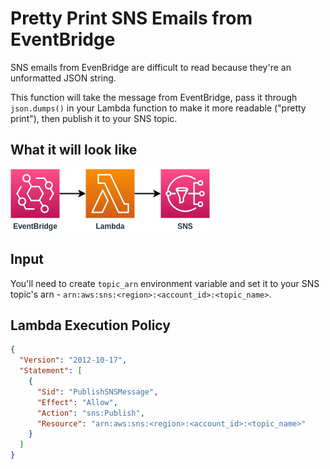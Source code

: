 # Pretty Print SNS Emails from EventBridge

SNS emails from EvenBridge are difficult to read because they're an unformatted JSON string.

This function will take the message from EventBridge, pass it through `json.dumps()` in your Lambda function to make it more readable ("pretty print"), then publish it to your SNS topic.

## What it will look like

![](img/eventbridge_lambda_sns.png)

## Input

You'll need to create `topic_arn` environment variable and set it to your SNS topic's arn - `arn:aws:sns:<region>:<account_id>:<topic_name>`.

## Lambda Execution Policy

```json
{
  "Version": "2012-10-17",
  "Statement": [
    {
      "Sid": "PublishSNSMessage",
      "Effect": "Allow",
      "Action": "sns:Publish",
      "Resource": "arn:aws:sns:<region>:<account_id>:<topic_name>"
    }
  ]
}
```